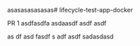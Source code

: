 asasasasasasas# lifecycle-test-app-docker

PR 1
asdfasdfa
asdaasdf asdf asdf

as
df asd fasdf
s
adf asdf
sadasdasd
